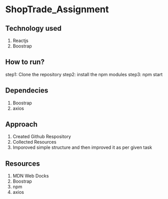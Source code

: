 # ShopTrade_Assignment

## Technology used

1) Reactjs
2) Boostrap

## How to run?
step1: Clone the repository
step2: install the npm modules
step3: npm start

## Dependecies 
1) Boostrap
2) axios

## Approach
1) Created Github Respository
2) Collected Resources
3) Imporoved simple structure and then improved it as per given task


## Resources
 1) MDN Web Docks
 2) Boostrap
 3) npm
 4) axios
